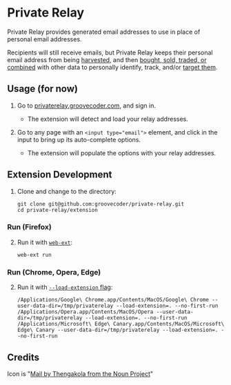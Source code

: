 # Private Relay
Private Relay provides generated email addresses to use in place of personal
email addresses.

Recipients will still receive emails, but Private Relay keeps their personal
email address from being [harvested](https://blog.hubspot.com/marketing/what-is-a-landing-page-ht), 
and then [bought, sold, traded, or combined](https://www.bookyourdata.com/) 
with  other data to personally identify, track, and/or [target
them](https://www.facebook.com/business/help/606443329504150?helpref=faq_content).

## Usage (for now)

1. Go to [privaterelay.groovecoder.com](http://privaterelay.groovecoder.com/),
   and sign in.
   * The extension will detect and load your relay addresses.

2. Go to any page with an `<input type="email">` element, and click in the
   input to bring up its auto-complete options.
   * The extension will populate the options with your relay addresses.

## Extension Development

1. Clone and change to the directory:

    ```
    git clone git@github.com:groovecoder/private-relay.git
    cd private-relay/extension
    ```

### Run (Firefox)

2. Run it with
   [`web-ext`](https://developer.mozilla.org/en-US/docs/Mozilla/Add-ons/WebExtensions/Getting_started_with_web-ext):

    ```
    web-ext run
    ```

### Run (Chrome, Opera, Edge)

2. Run it with
   [`--load-extension` flag](https://stackoverflow.com/questions/22193369/run-chrome-extensions-using-command-prompt):

    ```
    /Applications/Google\ Chrome.app/Contents/MacOS/Google\ Chrome --user-data-dir=/tmp/privaterelay --load-extension=. --no-first-run
    /Applications/Opera.app/Contents/MacOS/Opera --user-data-dir=/tmp/privaterelay --load-extension=. --no-first-run
    /Applications/Microsoft\ Edge\ Canary.app/Contents/MacOS/Microsoft\ Edge\ Canary --user-data-dir=/tmp/privaterelay --load-extension=. --no-first-run
    ```

## Credits
Icon is "[Mail by Thengakola from the Noun
Project](https://thenounproject.com/search/?q=email%20shield&i=930191)"

